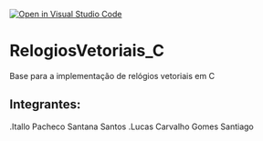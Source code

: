 [![Open in Visual Studio Code](https://classroom.github.com/assets/open-in-vscode-f059dc9a6f8d3a56e377f745f24479a46679e63a5d9fe6f495e02850cd0d8118.svg)](https://classroom.github.com/online_ide?assignment_repo_id=6363465&assignment_repo_type=AssignmentRepo)
# RelogiosVetoriais_C
Base para a implementação de relógios vetoriais em C

## Integrantes:  
.Itallo Pacheco Santana Santos
.Lucas Carvalho Gomes Santiago
